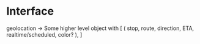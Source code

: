 # Interface

geolocation -> Some higher level object with
[
    (
        stop,
        route, 
        direction,
        ETA,
        realtime/scheduled,
        color?
    ),
]
